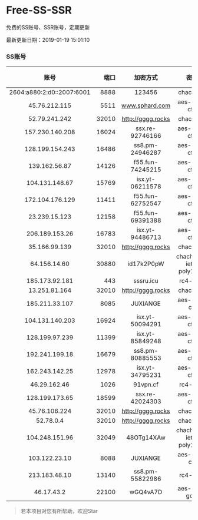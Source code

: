 # Free-SS-SSR

免费的SS账号、SSR账号，定期更新

最新更新日期：2019-01-19 15:01:10 

### SS账号
|账号|端口|加密方式|密码|更新时间|国家|
|:-----:|-----:|:----:|:----:|:----:|:----:|
|2604:a880:2:d0::2007:6001|8888|123456|chacha20|14:57:11|US|
|45.76.212.115|5511|www.sphard.com|aes-256-cfb|14:57:05|JP|
|52.79.241.242|32010|http://gggg.rocks|chacha20|14:57:14|KR|
|157.230.140.208|16024|ssx.re-92746166|aes-256-cfb|14:57:06|US|
|128.199.154.243|16486|ss8.pm-24946287|aes-256-cfb|14:57:06|SG|
|139.162.56.87|14126|f55.fun-74245215|aes-256-cfb|14:57:05|SG|
|104.131.148.67|15769|isx.yt-06211578|aes-256-cfb|14:57:04|US|
|172.104.176.129|11411|f55.fun-62752547|aes-256-cfb|14:57:05|SG|
|23.239.15.123|12158|f55.fun-69391388|aes-256-cfb|14:57:03|US|
|206.189.153.26|16783|isx.yt-94486713|aes-256-cfb|14:57:06|SG|
|35.166.99.139|32010|http://gggg.rocks|chacha20|14:57:13|US|
|64.156.14.60|30880|id17k2P0pW|chacha20-ietf-poly1305|14:57:13|US|
|185.173.92.181|443|sssru.icu|rc4-md5|14:57:15|RU|
|13.251.81.164|32010|http://gggg.rocks|chacha20|14:57:13|SG|
|185.211.33.107|8085|JUXIANGE|aes-128-ctr|14:57:11|US|
|104.131.140.203|16924|isx.yt-50094291|aes-256-cfb|14:57:04|US|
|128.199.97.239|11399|isx.yt-85849248|aes-256-cfb|14:57:06|SG|
|192.241.199.18|16679|ss8.pm-80885553|aes-256-cfb|14:57:05|US|
|162.243.142.25|12978|isx.yt-34795231|aes-256-cfb|14:57:04|US|
|46.29.162.46|1026|91vpn.cf|rc4-md5|14:57:13|RU|
|128.199.173.65|18599|ssx.re-42024303|aes-256-cfb|14:57:06|SG|
|45.76.106.224|32010|http://gggg.rocks|chacha20|14:57:16|JP|
|52.78.0.4|32010|http://gggg.rocks|chacha20|14:57:13|KR|
|104.248.151.96|32049|48OTg14XAw|chacha20-ietf-poly1305|14:57:14|SG|
|103.122.23.10|8088|JUXIANGE|aes-128-ctr|14:57:08|US|
|213.183.48.10|13140|ss8.pm-55822986|rc4-md5|14:57:06|RU|
|46.17.43.2|22100|wGQ4vA7D|aes-256-gcm|14:57:14|RU|


> 若本项目对您有所帮助，欢迎Star